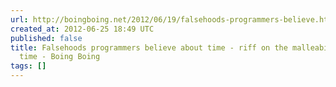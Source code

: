 ```yaml
---
url: http://boingboing.net/2012/06/19/falsehoods-programmers-believe.html
created_at: 2012-06-25 18:49 UTC
published: false
title: Falsehoods programmers believe about time - riff on the malleability of computer
  time - Boing Boing
tags: []
---
```



